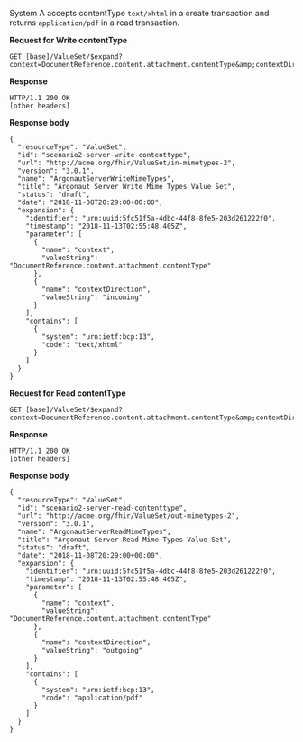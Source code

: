 <!-- read-and-write-format-scenario2.md {% comment %}
*****************************************************************************************
*                            WARNING: DO NOT EDIT THIS FILE                             *
*                                                                                       *
* This file is generated by SUSHI. Any edits you make to this file will be overwritten. *
*                                                                                       *
* To change the contents of this file, edit the original source file at:                *
* US-Core-R4/input/includes/read-and-write-format-scenario2.md                          *
*****************************************************************************************
{% endcomment %} -->

System A accepts contentType `text/xhtml` in a create transaction and returns `application/pdf` in a read transaction.

**Request for Write contentType**

~~~
GET [base]/ValueSet/$expand?context=DocumentReference.content.attachment.contentType&amp;contextDirection=incoming
~~~

**Response**

~~~
HTTP/1.1 200 OK
[other headers]
~~~

**Response body**

~~~
{
  "resourceType": "ValueSet",
  "id": "scenario2-server-write-contenttype",
  "url": "http://acme.org/fhir/ValueSet/in-mimetypes-2",
  "version": "3.0.1",
  "name": "ArgonautServerWriteMimeTypes",
  "title": "Argonaut Server Write Mime Types Value Set",
  "status": "draft",
  "date": "2018-11-08T20:29:00+00:00",
  "expansion": {
    "identifier": "urn:uuid:5fc51f5a-4dbc-44f8-8fe5-203d261222f0",
    "timestamp": "2018-11-13T02:55:48.405Z",
    "parameter": [
      {
        "name": "context",
        "valueString": "DocumentReference.content.attachment.contentType"
      },
      {
        "name": "contextDirection",
        "valueString": "incoming"
      }
    ],
    "contains": [
      {
        "system": "urn:ietf:bcp:13",
        "code": "text/xhtml"
      }
    ]
  }
}
~~~

**Request for Read contentType**

~~~
GET [base]/ValueSet/$expand?context=DocumentReference.content.attachment.contentType&amp;contextDirection=outgoing
~~~

**Response**

~~~
HTTP/1.1 200 OK
[other headers]
~~~

**Response body**

~~~
{
  "resourceType": "ValueSet",
  "id": "scenario2-server-read-contenttype",
  "url": "http://acme.org/fhir/ValueSet/out-mimetypes-2",
  "version": "3.0.1",
  "name": "ArgonautServerReadMimeTypes",
  "title": "Argonaut Server Read Mime Types Value Set",
  "status": "draft",
  "date": "2018-11-08T20:29:00+00:00",
  "expansion": {
    "identifier": "urn:uuid:5fc51f5a-4dbc-44f8-8fe5-203d261222f0",
    "timestamp": "2018-11-13T02:55:48.405Z",
    "parameter": [
      {
        "name": "context",
        "valueString": "DocumentReference.content.attachment.contentType"
      },
      {
        "name": "contextDirection",
        "valueString": "outgoing"
      }
    ],
    "contains": [
      {
        "system": "urn:ietf:bcp:13",
        "code": "application/pdf"
      }
    ]
  }
}
~~~
